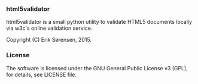 ### html5validator

html5validator is a small python utility to validate HTML5 documents locally
via w3c's online validation service.

Copyright (C) Erik Sørensen, 2015.

### License

The software is licensed under the GNU General Public License v3 (GPL), for
details, see LICENSE file.


